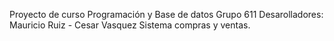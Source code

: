 Proyecto de curso Programación y Base de datos 
Grupo 611
Desarolladores: Mauricio Ruiz - Cesar Vasquez
Sistema compras y ventas.